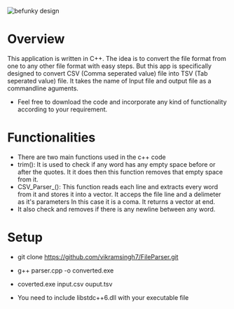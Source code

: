 
![befunky design](https://user-images.githubusercontent.com/26244906/32987076-575f1548-cc95-11e7-8df2-91b52d0fad58.jpg)

# Overview
This application is written in C++. The idea is to convert the file format from one to any other file format with easy steps. But this app is specifically designed to 
convert CSV (Comma seperated value) file into TSV (Tab seperated value) file. It takes the name of Input file and output file as a commandline 
aguments.

- Feel free to download the code and incorporate any kind of functionality according to your requirement.

# Functionalities
- There are two main functions used in the c++ code 
- trim(): It is used to check if any word has any empty space before or after the quotes. It it does then this function removes that empty
space from it.
- CSV_Parser_(): This function reads each line and extracts every word from it and stores it into a vector. It acceps the file line and a delimeter
as it's parameters In this case it is a coma. It returns a vector at end.
- It also check and removes if there is any newline between any word.

# Setup

- git clone https://github.com/vikramsingh7/FileParser.git
- g++ parser.cpp -o converted.exe
- coverted.exe input.csv ouput.tsv

- You need to include libstdc++6.dll with your executable file







